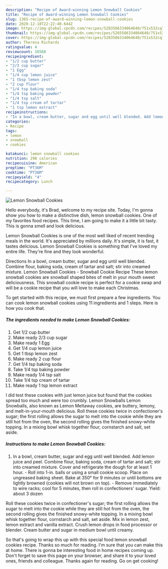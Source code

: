 ```yaml
---
description: "Recipe of Award-winning Lemon Snowball Cookies"
title: "Recipe of Award-winning Lemon Snowball Cookies"
slug: 1365-recipe-of-award-winning-lemon-snowball-cookies
date: 2020-12-18T22:22:40.644Z
image: https://img-global.cpcdn.com/recipes/5203586334064640/751x532cq70/lemon-snowball-cookies-recipe-main-photo.jpg
thumbnail: https://img-global.cpcdn.com/recipes/5203586334064640/751x532cq70/lemon-snowball-cookies-recipe-main-photo.jpg
cover: https://img-global.cpcdn.com/recipes/5203586334064640/751x532cq70/lemon-snowball-cookies-recipe-main-photo.jpg
author: Theresa Richards
ratingvalue: 4
reviewcount: 16568
recipeingredient:
- "1/2 cup butter"
- "2/3 cup sugar"
- "1 Egg"
- "1/4 cup lemon juice"
- "1 tbsp lemon zest"
- "2 cup flour"
- "1/4 tsp baking soda"
- "1/4 tsp baking powder"
- "1/4 tsp salt"
- "1/4 tsp cream of tartar"
- "1 tsp lemon extract"
recipeinstructions:
- "In a bowl, cream butter, sugar and egg until well blended. Add lemon juice and peel. Combine flour, baking soda, cream of tartar and salt; stir into creamed mixture. Cover and refrigerate the dough for at least 1 hour. Roll into 1-in. balls or using a small cookie scoop. Place on ungreased baking sheet. Bake at 350° for 9 minutes or until bottoms are lightly browned (cookies will not brown on top). Remove immediately to wire racks; cool for 5 minutes, then roll in confectioners&#39; sugar. Yield: about 3 dozen"
categories:
- Recipe
tags:
- lemon
- snowball
- cookies

katakunci: lemon snowball cookies 
nutrition: 298 calories
recipecuisine: American
preptime: "PT36M"
cooktime: "PT36M"
recipeyield: "4"
recipecategory: Lunch

---
```



![Lemon Snowball Cookies](https://img-global.cpcdn.com/recipes/5203586334064640/751x532cq70/lemon-snowball-cookies-recipe-main-photo.jpg)

Hello everybody, it's Brad, welcome to my recipe site. Today, I'm gonna show you how to make a distinctive dish, lemon snowball cookies. One of my favorites food recipes. This time, I am going to make it a little bit tasty. This is gonna smell and look delicious.

Lemon Snowball Cookies is one of the most well liked of recent trending meals in the world. It's appreciated by millions daily. It's simple, it is fast, it tastes delicious. Lemon Snowball Cookies is something that I've loved my entire life. They're fine and they look wonderful.

Directions In a bowl, cream butter, sugar and egg until well blended. Combine flour, baking soda, cream of tartar and salt; stir into creamed mixture. Lemon Snowball Cookies - Snowball Cookie Recipe These lemon snowball cookies are snowball shaped bites of melt in your mouth sweet deliciousness. This snowball cookie recipe is perfect for a cookie swap and will be a cookie recipe that you will love to make each Christmas.


To get started with this recipe, we must first prepare a few ingredients. You can cook lemon snowball cookies using 11 ingredients and 1 steps. Here is how you cook that.

<!--inarticleads1-->

##### The ingredients needed to make Lemon Snowball Cookies:

1. Get 1/2 cup butter
1. Make ready 2/3 cup sugar
1. Make ready 1 Egg
1. Get 1/4 cup lemon juice
1. Get 1 tbsp lemon zest
1. Make ready 2 cup flour
1. Get 1/4 tsp baking soda
1. Take 1/4 tsp baking powder
1. Make ready 1/4 tsp salt
1. Take 1/4 tsp cream of tartar
1. Make ready 1 tsp lemon extract


I did test these cookies with just lemon juice but found that the cookies spread too much and were too crumbly. Lemon Snowballs Lemon Snowballs, also known as Lemon Meltaway cookies, are buttery, lemony, and melt-in-your-mouth delicious. Roll these cookies twice in confectioner&#39;s sugar; the first rolling allows the sugar to melt into the cookie while they are still hot from the oven, the second rolling gives the finished snowy-white topping. In a mixing bowl whisk together flour, cornstarch and salt, set aside. 

<!--inarticleads2-->

##### Instructions to make Lemon Snowball Cookies:

1. In a bowl, cream butter, sugar and egg until well blended. Add lemon juice and peel. Combine flour, baking soda, cream of tartar and salt; stir into creamed mixture. Cover and refrigerate the dough for at least 1 hour. - Roll into 1-in. balls or using a small cookie scoop. Place on ungreased baking sheet. Bake at 350° for 9 minutes or until bottoms are lightly browned (cookies will not brown on top). - Remove immediately to wire racks; cool for 5 minutes, then roll in confectioners&#39; sugar. Yield: about 3 dozen


Roll these cookies twice in confectioner&#39;s sugar; the first rolling allows the sugar to melt into the cookie while they are still hot from the oven, the second rolling gives the finished snowy-white topping. In a mixing bowl whisk together flour, cornstarch and salt, set aside. Mix in lemon zest, lemon extract and vanilla extract. Crush lemon drops in food processor or blender. Cream butter and sugar in medium bowl until creamy. 

So that's going to wrap this up with this special food lemon snowball cookies recipe. Thanks so much for reading. I'm sure that you can make this at home. There is gonna be interesting food in home recipes coming up. Don't forget to save this page on your browser, and share it to your loved ones, friends and colleague. Thanks again for reading. Go on get cooking!
